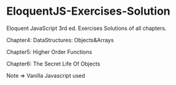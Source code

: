 # EloquentJS-Exercises-Solution

Eloquent JavaScript 3rd ed. Exercises Solutions of all chapters.

Chapter4: DataStructures: Objects&Arrays

Chapter5: Higher Order Functions

Chapter6: The Secret Life Of Objects

Note => Vanilla Javascript used
